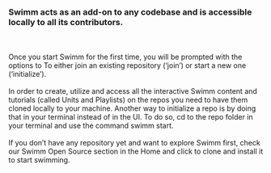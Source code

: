 ### Swimm acts as an add-on to any codebase and is accessible locally to all its contributors.
</br></br>
Once you start Swimm for the first time, you will be prompted with the options to
To either join an existing repository (‘join’) or start a new one (‘initialize’).
</br></br>
 In order to create, utilize and access all the interactive Swimm content and tutorials (called Units and Playlists) on the repos you need to have them cloned locally to your machine. Another way to initialize a repo is by doing that in your terminal instead of in the UI. To do so, cd to the repo folder in your terminal and use the command swimm start.
 </br></br>
If you don’t have any repository yet and want  to explore Swimm first, check our Swimm Open Source section in the Home and click to clone and install it to start swimming.
